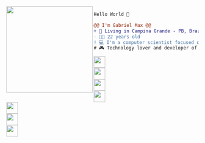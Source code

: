 <img align="left" height="226" src="https://i.imgur.com/kPL8l84.gif"/>

```diff
Hello World 👋

@@ I'm Gabriel Max @@
+ 📌 Living in Campina Grande - PB, Brazil 🇧🇷.
- 👦🏽 22 years old
! 💻 I'm a computer scientist focused on improve my fullstack skills and external api (like Discord).
# 🎮 Technology lover and developer of a gamer community.
```

<code><a href="https://www.instagram.com/gabrielmax.vm/" target="_blank"><img height="30" src="https://i.imgur.com/r8Kc9zz.png"></a> 
  <a href="https://twitter.com/gmaxinho" target="_blank"><img height="30" src="https://i.imgur.com/nw4aHCI.png"></a>
  <a href="https://www.facebook.com/gabrielmax.vm/" target="_blank"><img height="30" src="https://imgur.com/O47A9i6.png"></a>
  <a href="https://www.linkedin.com/in/manomax/" target="_blank"><img height="30" src="https://i.imgur.com/tEV2Jk7.png"></a>
  <a href="https://www.twitch.tv/maninhomax" target="_blank"><img height="30" src="https://i.imgur.com/vTn1mq6.png"></a>
  <a href="https://discord.gg/ASwuvJr" target="_blank"><img height="30" src="https://i.imgur.com/a5dSRnN.png"></a>
  <a href="https://linktr.ee/MelhorDeTres" target="_blank"><img height="30" src="https://imgur.com/OHjHoyn.png"></a>
</code>

<!-- README.md Profile Model by: @anabastos -->

<!--
**ManoMax/ManoMax** is a ✨ _special_ ✨ repository because its `README.md` (this file) appears on your GitHub profile.

Here are some ideas to get you started:

- 🔭 I’m currently working on ...
- 🌱 I’m currently learning ...
- 👯 I’m looking to collaborate on ...
- 🤔 I’m looking for help with ...
- 💬 Ask me about ...
- 📫 How to reach me: ...
- 😄 Pronouns: ...
- ⚡ Fun fact: ...
-->
